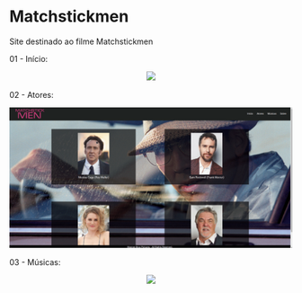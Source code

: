 # Matchstickmen
Site destinado ao filme Matchstickmen

01 - Início:
<p align="center">
<img src="img/capture.gif">
</p>

02 - Atores:
<p align="center">
<img src="img/capture3.gif">
</p>

03 - Músicas:
<p align="center">
<img src="img/capture2.gif">
</p>

